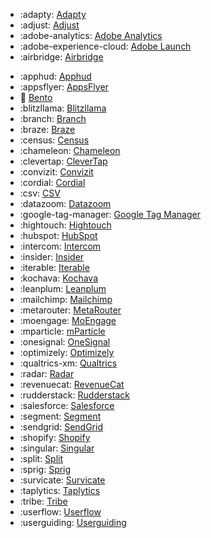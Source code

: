 <!-- To add an entry, first add an SVG logo in overrides/.icons, then add a new line item in the table. Wrap the icon filename in colons to reference it. -->

<div class="grid cards" markdown>

- :adapty: [Adapty](../data/sources/adapty.md)
- :adjust: [Adjust](../data/sources/adjust.md)
- :adobe-analytics: [Adobe Analytics](../data/sources/adobe-analytics.md)
- :adobe-experience-cloud: [Adobe Launch](../data/sources/adobe.md)
- :airbridge: [Airbridge](../data/sources/airbridge.md)
<!-- - :airship: [Airship](../data/sources/airship.md) -->
- :apphud: [Apphud](../data/sources/apphud.md)
- :appsflyer: [AppsFlyer](../data/sources/appsflyer.md)
- :bento: [Bento](../data/sources/bento.md)
- :blitzllama: [Blitzllama](../data/sources/blitzllama.md)
- :branch: [Branch](../data/sources/branch.md)
- :braze: [Braze](../data/sources/braze.md)
- :census: [Census](../data/sources/census.md)
- :chameleon: [Chameleon](../data/sources/chameleon.md)
- :clevertap: [CleverTap](../data/sources/clevertap.md)
- :convizit: [Convizit](../data/sources/convizit.md)
- :cordial: [Cordial](../data/sources/cordial.md)
- :csv: [CSV](../data/sources/lookup-table.md)
- :datazoom: [Datazoom](../data/sources/datazoom.md)
- :google-tag-manager: [Google Tag Manager](../data/sources/google-tag-manager.md)
- :hightouch: [Hightouch](../data/sources/hightouch.md)
- :hubspot: [HubSpot](../data/sources/hubspot.md)
- :intercom: [Intercom](../data/sources/intercom.md)
- :insider: [Insider](../data/sources/insider.md)
- :iterable: [Iterable](../data/sources/iterable.md)
- :kochava: [Kochava](../data/sources/kochava.md)
- :leanplum: [Leanplum](../data/sources/leanplum.md)
- :mailchimp: [Mailchimp](../data/sources/mailchimp.md)
- :metarouter: [MetaRouter](../data/sources/metarouter.md)
- :moengage: [MoEngage](../data/sources/moengage.md)
- :mparticle: [mParticle](../data/sources/mparticle.md)
- :onesignal: [OneSignal](../data/sources/onesignal.md)
- :optimizely: [Optimizely](../data/sources/optimizely.md)
- :qualtrics-xm: [Qualtrics](../data/sources/qualtrics.md)
- :radar: [Radar](../data/sources/radar.md)
- :revenuecat: [RevenueCat](../data/sources/revenuecat.md)
- :rudderstack: [Rudderstack](../data/sources/rudderstack.md)
- :salesforce: [Salesforce](../data/sources/salesforce-group.md)
- :segment: [Segment](../data/sources/segment.md)
- :sendgrid: [SendGrid](../data/sources/sendgrid.md)
- :shopify: [Shopify](../data/sources/shopify.md)
- :singular: [Singular](../data/sources/singular.md)
- :split: [Split](../data/sources/split.md)
- :sprig: [Sprig](../data/sources/sprig.md)
- :survicate: [Survicate](../data/sources/survicate.md)
- :taplytics: [Taplytics](../data/sources/taplytics.md)
- :tribe: [Tribe](../data/sources/tribe.md)
- :userflow: [Userflow](../data/sources/userflow.md)
- :userguiding: [Userguiding](../data/sources/userguiding.md)

</div>
